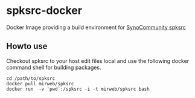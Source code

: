 spksrc-docker
================

Docker Image providing a build environment for [SynoCommunity spksrc](https://github.com/SynoCommunity/spksrc)

Howto use
-------------

Checkout spksrc to your host edit files local and use the following docker command shell
for building packages.

```
cd /path/to/spksrc
docker pull mirweb/spksrc
docker run  -v `pwd`:/spksrc -i -t mirweb/spksrc bash
```
